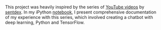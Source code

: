 This project was heavily inspired by the series of [YouTube videos](https://www.youtube.com/watch?v=dvOnYLDg8_Y&t=20s) by [sentdex](https://www.youtube.com/channel/UCfzlCWGWYyIQ0aLC5w48gBQ). In my iPython [notebook](https://github.com/INASIC/Chatbot/blob/master/Chatbot%20Documentation.ipynb), I present comprehensive documentation of my experience with this series, which involved creating a chatbot with deep learning, Python and TensorFlow.
